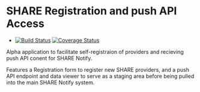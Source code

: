 # SHARE Registration and push API Access


- [![Build Status](https://travis-ci.org/erinspace/shareregistration.svg?branch=master)](https://travis-ci.org/erinspace/shareregistration)  [![Coverage Status](https://coveralls.io/repos/erinspace/shareregistration/badge.svg?branch=tests)](https://coveralls.io/r/erinspace/shareregistration?branch=tests)

Alpha application to facilitate self-registraion of providers and recieving
push API conent for SHARE Notify.

Features a Registration form to register new SHARE providers, and a push API endpoint
and data viewer to serve as a staging area before being pulled into the main
SHARE Notify system.
